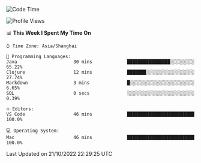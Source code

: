<!--START_SECTION:waka-->
![Code Time](http://img.shields.io/badge/Code%20Time-452%20hrs%2028%20mins-blue)

![Profile Views](http://img.shields.io/badge/Profile%20Views-0-blue)

📊 **This Week I Spent My Time On** 

```text
⌚︎ Time Zone: Asia/Shanghai

💬 Programming Languages: 
Java                     30 mins             ████████████████░░░░░░░░░   65.22% 
Clojure                  12 mins             ███████░░░░░░░░░░░░░░░░░░   27.74% 
Markdown                 3 mins              █░░░░░░░░░░░░░░░░░░░░░░░░   6.65% 
SQL                      0 secs              ░░░░░░░░░░░░░░░░░░░░░░░░░   0.39%

🔥 Editors: 
VS Code                  46 mins             █████████████████████████   100.0%

💻 Operating System: 
Mac                      46 mins             █████████████████████████   100.0%

```


 Last Updated on 21/10/2022 22:29:25 UTC
<!--END_SECTION:waka-->